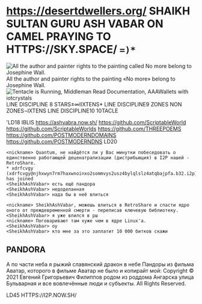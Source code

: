 # https://desertdwellers.org/ SHAIKH SULTAN GURU ASH VABAR ON CAMEL PRAYING TO HTTPS://SKY.SPACE/ `=)*`






![All the author and painter rights to the painting called No more belong to Josephine Wall.](https://raw.githubusercontent.com/RAINBOWTENTACLESYELLINGNO-MORE/TentacleIsRunning/main/No%20more.jpg) All the author and painter rights to the painting «No more» belong to Josephine Wall. ![Tentacle is Running, Middleman Read Documentation, AAAWallets with iotcrystals](https://raw.githubusercontent.com/TentacleIsRunning/TentacleIsRunning/main/Tentacle_is_Running.jpg) LINE DISCIPLINE 8 STARS±∞IIXTENS*
LINE DISCIPLINE9 ZONES NON ZONES¬IXTENS
LINE DISCIPLINE10 10TACLE







'LD18
IBLIS https://ashvabra.now.sh/ https://github.com/ScriptableWorld https://github.com/ScriptableWorlds https://github.com/THREEPOEMS https://github.com/POSTMODERNDOMAINS https://github.com/POSTMODERNDNS
LD20
```
<nickname> Quantum, не найдётся ли у Вас минутки побеседовать о единственно работающей деценатрализации (дистрибьюция) в I2P нашей - RetroShare.
* xdrfcvgy (xdrfcvgy@njhxwyn7rm7haxwnoinxo2sommvys2usz4bylqlslz4atqbajpfa.b32.i2p) has joined
<SheikhAshVabar> есть ещё пандора
<SheikhAshVabar> недоделанная
<SheikhAshVabar> нада бы в неё влиться
```
```
<nickname> SheikhAshVabar, можешь влиться в RetroShare и спасти ядро оного от преждевременной смерти - переписав ключевую библиотеку.
<SheikhAshVabar> я уже влился в рш
<nickname> Поговаривают там хуже чем в ядре Linux'a.
<SheikhAshVabar> оу
<SheikhAshVabar> кто мне за это заплатит 10 000 битков скажи
```

## PANDORA

А по части неба я рыжий славянский дракон в небе Пандоры из фильма Аватар, которого в фильме Аватар не было и копирайт мой: Copyright © 2021 Евгений Григорьевич Филиппов родом из роддома Ангарска улица Бульварная и все вовлечённые люди и субъекты. All Rights Reserved.






LD45 HTTPS://I2P.NOW.SH/
